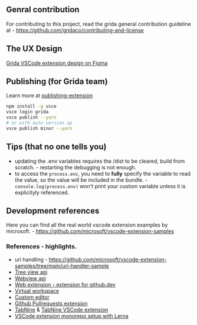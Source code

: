 ## Genral contribution

For contributing to this project, read the grida general contribution guideline at - https://github.com/gridaco/contributing-and-license

## The UX Design

[Grida VSCode extension design on Figma](https://www.figma.com/file/7nypWFtOiqRieFkv9Qjmsq)

## Publishing (for Grida team)

Learn more at [publishing-extension](https://code.visualstudio.com/api/working-with-extensions/publishing-extension)

```sh
npm install -g vsce
vsce login grida
vsce publish --yarn
# or with auto version up
vsce publish minor --yarn
```

## Tips (that no one tells you)

- updating the .env variables requires the /dist to be cleared, build from scratch. - restarting the debugging is not enough.
- to access the `process.env`, you need to **fully** specify the variable to read the value, so the value will be included in the bundle. - `console.log(process.env)` won't print your custom variable unless it is explicityly referenced.

## Development references

Here you can find all the real world vscode extension examples by microsoft. - https://github.com/microsoft/vscode-extension-samples

### References - highlights.

- uri handling - https://github.com/microsoft/vscode-extension-samples/tree/main/uri-handler-sample
- [Tree view api](https://code.visualstudio.com/api/extension-guides/tree-view)
- [Webview api](https://code.visualstudio.com/api/extension-guides/webview)
- [Web extension - extension for github.dev](https://code.visualstudio.com/api/extension-guides/web-extensions)
- [Virtual workspace](https://code.visualstudio.com/api/extension-guides/virtual-workspaces)
- [Custom editor](https://github.com/microsoft/vscode-extension-samples/tree/main/custom-editor-sample)
- [Github Pullrequests extension](https://github.com/microsoft/vscode-pull-request-github)
- [TabNine](https://github.com/codota/TabNine) & [TabNine VSCode extension](https://github.com/codota/tabnine-vscode)
- [VSCode extension monorepo setup with Lerna](https://github.com/IBM-Blockchain/blockchain-vscode-extension)
